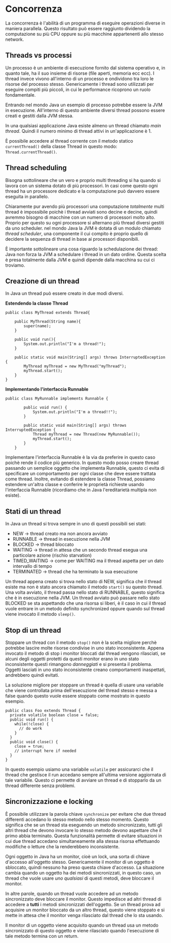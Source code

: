 # Concorrenza

La concorrenza è l'abilità di un programma di eseguire operazioni diverse in maniera parallela.
Questo risultato può essere raggiunto dividendo la computazione su più CPU oppure su più macchine
appartenenti allo stesso network.

## Threads vs processi

Un processo è un ambiente di esecuzione fornito dal sistema operativo e, in quanto tale, ha il suo insieme
di risorse (file aperti, memoria ecc ecc).
I thread invece vivono all'interno di un processo e ondividono tra loro le risorse del processo stesso.
Genericamente i thread sono utilizzati per eseguire compiti più piccoli, in cui le performance ricoprono
un ruolo fondamentale.


Entrando nel mondo Java un esempio di processo potrebbe essere la JVM in esecuzione. All'interno di
questo ambiente diversi thread possono essere creati e gestiti dalla JVM stessa.

In una qualsiasi applicazione Java esiste almeno un thread chiamato _main thread_. Quindi il numero minimo di
thread attivi in un'applicazione è 1.

È possibile accedere al thread corrente con il metodo statico `currentThread()` della classe Thread in questo 
modo: `Thread.currentThread()`.

## Thread scheduling

Bisogna sottolineare che un vero e proprio multi threading si ha quando si lavora con un sistema 
dotato di più processori. In casi come questo ogni thread ha un processore dedicato e la computazione
può davvero essere eseguita in parallelo.

Chiaramente pur avendo più processori una computazione _totalmente_ multi thread è impossibile poichè
i thread avviati sono decine e decine, quindi avremmo bisogno di macchine con un numero di processori
molto alto. Proprio per questo su ogni processore si alternano più thread diversi gestiti da uno
scheduler. nel mondo Java la JVM è dotata di un modulo chiamato _thread scheduler_, una componente il 
cui compito è proprio quello di decidere la sequenza di thread in base ai processori disponibili.

È importante sottolineare una cosa riguardo la schedulazione dei thread: Java non forza la JVM a 
schedulare i thread in un dato ordine. Questa scelta è presa totalmente dalla JVM e quindi dipende 
dalla macchina su cui ci troviamo.

## Creazione di un thread

In Java un thread può essere creato in due modi diversi.

**Estendendo la classe Thread**
```
public class MyThread extends Thread{

    public MyThread(String name){
        super(name);
    }

    public void run(){
        System.out.println("I'm a thread!");
    }

    public static void main(String[] args) throws InterruptedException {
		MyThread myThread = new MyThread("myThread");
		myThread.start();
	}
}
```


**Implementando l'interfaccia Runnable**
```
public class MyRunnable implements Runnable {

		public void run() {
			System.out.println("I'm a thread!!");
		}

		public static void main(String[] args) throws InterruptedException {
			Thread myThread = new Thread(new MyRunnable());
			myThread.start();
		}
	}
```

Implementare l'interfaccia Runnable è la via da preferire in questo caso poichè rende il codice più
generico. In questo modo posso creare thread passando un semplice oggetto che implementa Runnable, 
questo ci evita di specificare un comportamento per ogni classe che deve essere trattata come thread.
Inoltre, evitando di estendere la classe Thread, possiamo estendere un'altra classe e conferire le proprietà
richieste usando l'interfaccia Runnable (ricordiamo che in Java l'ereditarietà multipla non esiste).

## Stati di un thread

In Java un thread si trova sempre in uno di questi possibili sei stati:

* NEW -> thread creato ma non ancora avviato
* RUNNABLE -> thread in esecuzione nella JVM
* BLOCKED -> thread bloccato
* WAITING -> thread in attesa che un secondo thread esegua una particolare azione (rischio starvation)
* TIMED_WAITING -> come per WAITING ma il thread aspetta per un dato intervallo di tempo
* TERMINATED -> thread che ha terminato la sua esecuzione

Un thread appena creato si trova nello stato di NEW, significa che il thread esiste ma non è stato ancora
chiamato il metodo `start()` su questo thread. Una volta avviato, il thread passa nello stato di RUNNABLE, 
questo significa che è in esecuzione nella JVM. 
Un thread avviato può passare nello stato BLOCKED se sta aspettando che una risorsa si liberi, è il caso in 
cui il thread vuole entrare in un metodo definito synchronized oppure quando sul thread viene invocato il 
metodo `sleep()`.

## Stop di un thread

Stoppare un thread con il metodo `stop()` non è la scelta migliore perchè potrebbe lascire molte risorse
condivise in uno stato inconsistente.
Appena invocato il metodo di stop i monitor bloccati dal thread vengono rilasciati, se alcuni degli oggetti
protetti da questi monitor erano in uno stato inconsistente questi rimangono _danneggiati_ e si presenta
il problema.
Oggetti lasciati in uno stato inconsistente creano comportamenti inaspettati, andrebbero quindi evitati.

La soluzione migliore per stoppare un thread è quella di usare una variabile che viene controllata prima
dell'esecuzione del thread stesso e messa a false quando questo vuole essere stoppato come mostrato
in questo esempio.

```
public class Foo extends Thread {
  private volatile boolean close = false;
  public void run() {
    while(!close) {
      // do work
    }
  }
  public void close() {
    close = true;
    // interrupt here if needed
  }
}
```

In questo esempio usiamo una variabile `volatile` per assicurarci che il thread che gestisce il run accedano
sempre all'ultima versione aggiornata di tale variabile. Questo ci permette di avviare un thread e di 
stopparlo da un thread differente senza problemi.


## Sincronizzazione e locking

È possibile utilizzare la parola chiave `synchronize` per evitare che due thread differenti accedano lo stesso
metodo nello stesso momento.
Questo significa che se un thread sta eseguendo un metodo sincronizzato, tutti gli altri thread che devono
invocare lo stesso metodo devono aspettare che il primo abbia terminato.
Questa funzionalità permette di evitare situazioni in cui due thread accedano simultaneamente alla stessa 
risorsa effettuando modifiche o letture che la renderebbero inconsistente. 

Ogni oggetto in Java ha un monitor, cioè un lock, una sorta di chiave d'accesso all'oggetto stesso.
Genericamente il monitor di un oggetto è sbloccato, quindi nessuno ha preso questa chiave d'accesso.
La situazione cambia quando un oggetto ha dei metodi sincronizzati, in questo caso, un thread che vuole 
usare _uno qualsiasi_ di questi metodi, deve bloccare il monitor.

In altre parole, quando un thread vuole accedere ad un metodo sincronizzato deve bloccare il monitor. Questo
impedisce ad altri thread di accedere a **tutti** i metodi sincronizzati dell'oggetto. Se un thread prova
ad acquisire un monitor bloccato da un altro thread, questo viene stoppato e si mette in attesa che il monitor
venga rilasciato dal thread che lo sta usando.

Il monitor di un oggetto viene acquisito quando un thread usa un metodo sincronizzato di questo oggetto e
viene rilasciato quando l'esecuzione di tale metodo termina con un return.



